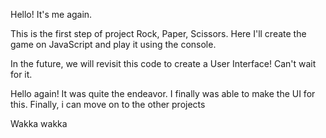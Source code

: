 Hello! It's me again.

This is the first step of project Rock, Paper, Scissors. Here I'll create the game on JavaScript and play it using the console.

In the future, we will revisit this code to create a User Interface! Can't wait for it.


Hello again!
It was quite the endeavor. I finally was able to make the UI for this. Finally, i can move on to the other projects

Wakka wakka
